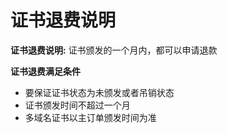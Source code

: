

# 证书退费说明

**证书退费说明:** 证书颁发的一个月内，都可以申请退款

**证书退费满足条件**

  - 要保证证书状态为未颁发或者吊销状态
  - 证书颁发时间不超过一个月
  - 多域名证书以主订单颁发时间为准
